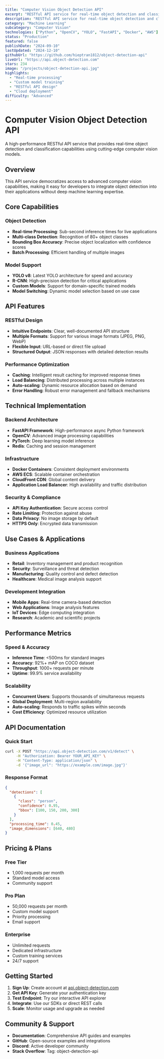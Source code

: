 ```yaml
---
title: "Computer Vision Object Detection API"
excerpt: "RESTful API service for real-time object detection and classification using state-of-the-art YOLO and R-CNN models."
description: "RESTful API service for real-time object detection and classification using state-of-the-art YOLO and R-CNN models with custom training capabilities."
category: "Machine Learning"
subcategory: "Computer Vision"
technologies: ["Python", "OpenCV", "YOLO", "FastAPI", "Docker", "AWS"]
status: "Production"
featured: false
publishDate: "2024-09-10"
lastUpdated: "2024-12-10"
githubUrl: "https://github.com/hieptran1812/object-detection-api"
liveUrl: "https://api.object-detection.com"
stars: 234
image: "/projects/object-detection-api.jpg"
highlights:
  - "Real-time processing"
  - "Custom model training"
  - "RESTful API design"
  - "Cloud deployment"
difficulty: "Advanced"
---
```


# Computer Vision Object Detection API

A high-performance RESTful API service that provides real-time object detection and classification capabilities using cutting-edge computer vision models.

## Overview

This API service democratizes access to advanced computer vision capabilities, making it easy for developers to integrate object detection into their applications without deep machine learning expertise.

## Core Capabilities

### Object Detection

- **Real-time Processing**: Sub-second inference times for live applications
- **Multi-class Detection**: Recognition of 80+ object classes
- **Bounding Box Accuracy**: Precise object localization with confidence scores
- **Batch Processing**: Efficient handling of multiple images

### Model Support

- **YOLO v8**: Latest YOLO architecture for speed and accuracy
- **R-CNN**: High-precision detection for critical applications
- **Custom Models**: Support for domain-specific trained models
- **Model Switching**: Dynamic model selection based on use case

## API Features

### RESTful Design

- **Intuitive Endpoints**: Clear, well-documented API structure
- **Multiple Formats**: Support for various image formats (JPEG, PNG, WebP)
- **Flexible Input**: URL-based or direct file upload
- **Structured Output**: JSON responses with detailed detection results

### Performance Optimization

- **Caching**: Intelligent result caching for improved response times
- **Load Balancing**: Distributed processing across multiple instances
- **Auto-scaling**: Dynamic resource allocation based on demand
- **Error Handling**: Robust error management and fallback mechanisms

## Technical Implementation

### Backend Architecture

- **FastAPI Framework**: High-performance async Python framework
- **OpenCV**: Advanced image processing capabilities
- **PyTorch**: Deep learning model inference
- **Redis**: Caching and session management

### Infrastructure

- **Docker Containers**: Consistent deployment environments
- **AWS ECS**: Scalable container orchestration
- **CloudFront CDN**: Global content delivery
- **Application Load Balancer**: High availability and traffic distribution

### Security & Compliance

- **API Key Authentication**: Secure access control
- **Rate Limiting**: Protection against abuse
- **Data Privacy**: No image storage by default
- **HTTPS Only**: Encrypted data transmission

## Use Cases & Applications

### Business Applications

- **Retail**: Inventory management and product recognition
- **Security**: Surveillance and threat detection
- **Manufacturing**: Quality control and defect detection
- **Healthcare**: Medical image analysis support

### Development Integration

- **Mobile Apps**: Real-time camera-based detection
- **Web Applications**: Image analysis features
- **IoT Devices**: Edge computing integration
- **Research**: Academic and scientific projects

## Performance Metrics

### Speed & Accuracy

- **Inference Time**: <500ms for standard images
- **Accuracy**: 92%+ mAP on COCO dataset
- **Throughput**: 1000+ requests per minute
- **Uptime**: 99.9% service availability

### Scalability

- **Concurrent Users**: Supports thousands of simultaneous requests
- **Global Deployment**: Multi-region availability
- **Auto-scaling**: Responds to traffic spikes within seconds
- **Cost Efficiency**: Optimized resource utilization

## API Documentation

### Quick Start

```bash
curl -X POST "https://api.object-detection.com/v1/detect" \
     -H "Authorization: Bearer YOUR_API_KEY" \
     -H "Content-Type: application/json" \
     -d '{"image_url": "https://example.com/image.jpg"}'
```

### Response Format

```json
{
  "detections": [
    {
      "class": "person",
      "confidence": 0.95,
      "bbox": [100, 150, 200, 300]
    }
  ],
  "processing_time": 0.45,
  "image_dimensions": [640, 480]
}
```

## Pricing & Plans

### Free Tier

- 1,000 requests per month
- Standard model access
- Community support

### Pro Plan

- 50,000 requests per month
- Custom model support
- Priority processing
- Email support

### Enterprise

- Unlimited requests
- Dedicated infrastructure
- Custom training services
- 24/7 support

## Getting Started

1. **Sign Up**: Create account at [api.object-detection.com](https://api.object-detection.com)
2. **Get API Key**: Generate your authentication key
3. **Test Endpoint**: Try our interactive API explorer
4. **Integrate**: Use our SDKs or direct REST calls
5. **Scale**: Monitor usage and upgrade as needed

## Community & Support

- **Documentation**: Comprehensive API guides and examples
- **GitHub**: Open-source examples and integrations
- **Discord**: Active developer community
- **Stack Overflow**: Tag: object-detection-api
